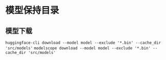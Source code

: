 # 模型保持目录

## 模型下载  

`huggingface-cli download --model model --exclude '*.bin' --cache_dir 'src/models'`
`modelscope download --model model --exclude '*.bin' --cache_dir 'src/models'`

